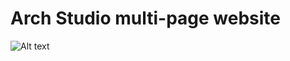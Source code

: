 # Arch Studio multi-page website
![Alt text](https://res.cloudinary.com/dz209s6jk/image/upload/f_auto,q_auto,w_700/Challenges/rvqppswdikc8o90ifo0z.jpg)
